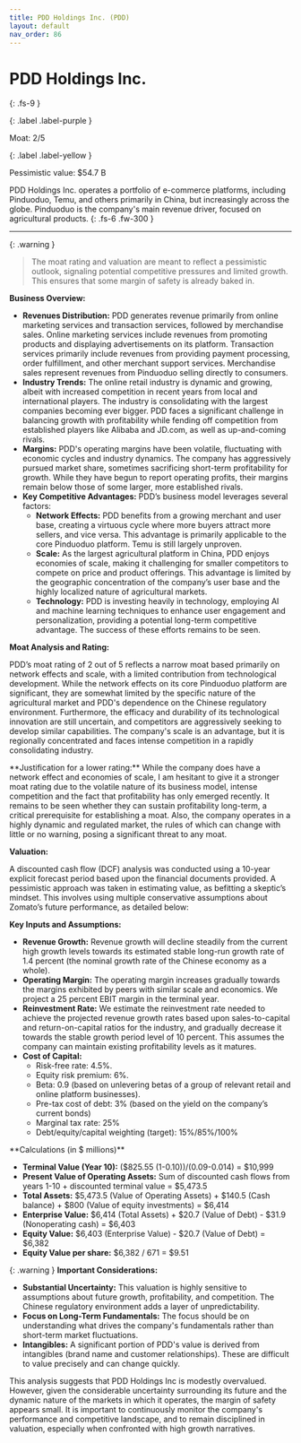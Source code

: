 ```yaml
---
title: PDD Holdings Inc. (PDD)
layout: default
nav_order: 86
---
```


# PDD Holdings Inc.
{: .fs-9 }

{: .label .label-purple }

Moat: 2/5

{: .label .label-yellow }

Pessimistic value: $54.7 B

PDD Holdings Inc. operates a portfolio of e-commerce platforms, including Pinduoduo, Temu, and others primarily in China, but increasingly across the globe.  Pinduoduo is the company's main revenue driver, focused on agricultural products.
{: .fs-6 .fw-300 }

---

{: .warning } 
>The moat rating and valuation are meant to reflect a pessimistic outlook, signaling potential competitive pressures and limited growth. This ensures that some margin of safety is already baked in.

**Business Overview:**

* **Revenues Distribution:** PDD generates revenue primarily from online marketing services and transaction services, followed by merchandise sales. Online marketing services include revenues from promoting products and displaying advertisements on its platform. Transaction services primarily include revenues from providing payment processing, order fulfillment, and other merchant support services. Merchandise sales represent revenues from Pinduoduo selling directly to consumers.
* **Industry Trends:** The online retail industry is dynamic and growing, albeit with increased competition in recent years from local and international players. The industry is consolidating with the largest companies becoming ever bigger.  PDD faces a significant challenge in balancing growth with profitability while fending off competition from established players like Alibaba and JD.com, as well as up-and-coming rivals.
* **Margins:** PDD's operating margins have been volatile, fluctuating with economic cycles and industry dynamics. The company has aggressively pursued market share, sometimes sacrificing short-term profitability for growth.  While they have begun to report operating profits, their margins remain below those of some larger, more established rivals.
* **Key Competitive Advantages:**  PDD’s business model leverages several factors:
    * **Network Effects:** PDD benefits from a growing merchant and user base, creating a virtuous cycle where more buyers attract more sellers, and vice versa. This advantage is primarily applicable to the core Pinduoduo platform.  Temu is still largely unproven.
    * **Scale:** As the largest agricultural platform in China, PDD enjoys economies of scale, making it challenging for smaller competitors to compete on price and product offerings. This advantage is limited by the geographic concentration of the company’s user base and the highly localized nature of agricultural markets.
    * **Technology:** PDD is investing heavily in technology, employing AI and machine learning techniques to enhance user engagement and personalization, providing a potential long-term competitive advantage. The success of these efforts remains to be seen.

**Moat Analysis and Rating:**

PDD’s moat rating of 2 out of 5 reflects a narrow moat based primarily on network effects and scale, with a limited contribution from technological development.  While the network effects on its core Pinduoduo platform are significant, they are somewhat limited by the specific nature of the agricultural market and PDD's dependence on the Chinese regulatory environment.  Furthermore, the efficacy and durability of its technological innovation are still uncertain, and competitors are aggressively seeking to develop similar capabilities. The company's scale is an advantage, but it is regionally concentrated and faces intense competition in a rapidly consolidating industry.  

<aside>
**Justification for a lower rating:**
While the company does have a network effect and economies of scale, I am hesitant to give it a stronger moat rating due to the volatile nature of its business model,  intense competition and the fact that profitability has only emerged recently. It remains to be seen whether they can sustain profitability long-term, a critical prerequisite for establishing a moat. Also, the company operates in a highly dynamic and regulated market, the rules of which can change with little or no warning, posing a significant threat to any moat.
</aside>

**Valuation:**

A discounted cash flow (DCF) analysis was conducted using a 10-year explicit forecast period based upon the financial documents provided. A pessimistic approach was taken in estimating value, as befitting a skeptic’s mindset. This involves using multiple conservative assumptions about Zomato’s future performance, as detailed below:

**Key Inputs and Assumptions:**

* **Revenue Growth:** Revenue growth will decline steadily from the current high growth levels towards its estimated stable long-run growth rate of 1.4 percent (the nominal growth rate of the Chinese economy as a whole).
* **Operating Margin:**  The operating margin increases gradually towards the margins exhibited by peers with similar scale and economics. We project a 25 percent EBIT margin in the terminal year.
* **Reinvestment Rate:** We estimate the reinvestment rate needed to achieve the projected revenue growth rates based upon sales-to-capital and return-on-capital ratios for the industry, and gradually decrease it towards the stable growth period level of 10 percent.  This assumes the company can maintain existing profitability levels as it matures.
* **Cost of Capital:**
    * Risk-free rate: 4.5%.
    * Equity risk premium: 6%.
    * Beta: 0.9 (based on unlevering betas of a group of relevant retail and online platform businesses).
    * Pre-tax cost of debt: 3% (based on the yield on the company’s current bonds)
    * Marginal tax rate: 25%
    * Debt/equity/capital weighting (target): 15%/85%/100%

<aside>
**Calculations (in $ millions)**

* **Terminal Value (Year 10):**  ($825.55 (1-0.10))/(0.09-0.014) = $10,999
* **Present Value of Operating Assets:**  Sum of discounted cash flows from years 1-10 + discounted terminal value = $5,473.5
* **Total Assets:** $5,473.5 (Value of Operating Assets) + $140.5 (Cash balance) + $800 (Value of equity investments) = $6,414
* **Enterprise Value:** $6,414 (Total Assets) + $20.7 (Value of Debt) - $31.9 (Nonoperating cash) = $6,403
* **Equity Value:** $6,403 (Enterprise Value) - $20.7 (Value of Debt) = $6,382
* **Equity Value per share:** $6,382 / 671 = $9.51
</aside>

{: .warning }
**Important Considerations:**

* **Substantial Uncertainty:**  This valuation is highly sensitive to assumptions about future growth, profitability, and competition. The Chinese regulatory environment adds a layer of unpredictability.
* **Focus on Long-Term Fundamentals:**  The focus should be on understanding what drives the company's fundamentals rather than short-term market fluctuations.
* **Intangibles:** A significant portion of PDD's value is derived from intangibles (brand name and customer relationships). These are difficult to value precisely and can change quickly.


This analysis suggests that PDD Holdings Inc is modestly overvalued.  However, given the considerable uncertainty surrounding its future and the dynamic nature of the markets in which it operates, the margin of safety appears small.  It is important to continuously monitor the company's performance and competitive landscape, and to remain disciplined in valuation, especially when confronted with high growth narratives.
